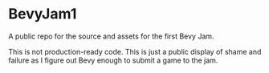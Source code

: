 # BevyJam1
A public repo for the source and assets for the first Bevy Jam.

This is not production-ready code.  This is just a public display of shame and failure as I figure out Bevy enough to submit a game to the jam.
